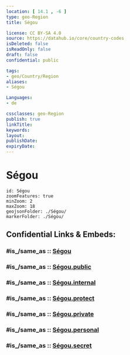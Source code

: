 ```yaml
---
location: [ 14.1 , -6 ] 
type: geo-Region
title: Ségou

license: CC BY-SA 4.0
source: https://datahub.io/core/country-codes
isDeleted: false
isReadOnly: false
draft: false
confidential: public

tags:
- geo/Country/Region
aliases:
- Ségou

Languages:
- de

cssclasses: geo-Region
publish: true
linkTitle: 
keywords: 
layout: 
publishDate: 
expiryDate: 
---
```


# Ségou

```leaflet
id: Ségou
zoomFeatures: true 
minZoom: 2 
maxZoom: 18
geojsonFolder: ./Ségou/
markerFolder: ./Ségou/
```


## Confidential Links & Embeds: 

### #is_/same_as :: [Ségou](/_Standards/Earth/Continent/Africa/Africa~West/Mali/Regions~Mali/Ségou.md) 

### #is_/same_as :: [Ségou.public](/_public/Earth/Continent/Africa/Africa~West/Mali/Regions~Mali/Ségou.public.md) 

### #is_/same_as :: [Ségou.internal](/_internal/Earth/Continent/Africa/Africa~West/Mali/Regions~Mali/Ségou.internal.md) 

### #is_/same_as :: [Ségou.protect](/_protect/Earth/Continent/Africa/Africa~West/Mali/Regions~Mali/Ségou.protect.md) 

### #is_/same_as :: [Ségou.private](/_private/Earth/Continent/Africa/Africa~West/Mali/Regions~Mali/Ségou.private.md) 

### #is_/same_as :: [Ségou.personal](/_personal/Earth/Continent/Africa/Africa~West/Mali/Regions~Mali/Ségou.personal.md) 

### #is_/same_as :: [Ségou.secret](/_secret/Earth/Continent/Africa/Africa~West/Mali/Regions~Mali/Ségou.secret.md)

